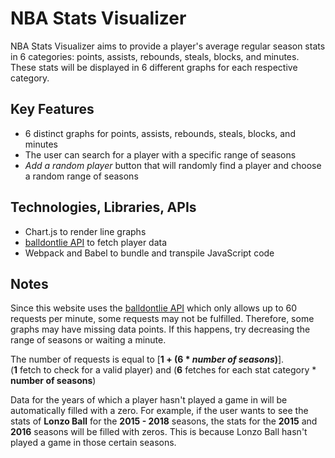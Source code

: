 # NBA Stats Visualizer

NBA Stats Visualizer aims to provide a player's average regular season
stats in 6 categories: points, assists, rebounds, steals, blocks, and minutes.  
These stats will be displayed in 6 different graphs for each respective category.


## Key Features
- 6 distinct graphs for points, assists, rebounds, steals, blocks, and minutes
- The user can search for a player with a specific range of seasons
- *Add a random player* button that will randomly find a player and choose a random range of seasons

## Technologies, Libraries, APIs
- Chart.js to render line graphs
- [balldontlie API](balldontlie.io) to fetch player data
- Webpack and Babel to bundle and transpile JavaScript code

## Notes
Since this website uses the [balldontlie API](balldontlie.io) which only allows up to 60 requests per minute, some requests may not be fulfilled. Therefore, some graphs may have missing data points. If this happens, try decreasing the range of seasons or waiting a minute.  
  
The number of requests is equal to [**1 + (6 * *number of seasons*)**].  
(**1** fetch to check for a valid player) and (**6** fetches for each stat category * **number of seasons**)

Data for the years of which a player hasn't played a game in will be automatically filled with a zero.
For example, if the user wants to see the stats of **Lonzo Ball** for the **2015 - 2018** seasons, the stats for the **2015** and **2016** seasons will be filled with zeros. This is because Lonzo Ball hasn't played a game in those certain seasons.

